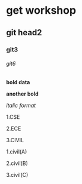 # get workshop
## git head2

### git3
 
###### git6


**bold data**

__another bold__

*italic format*

1.CSE

2.ECE

3.CIVIL

   1.civil(A)
  
   2.civil(B)
  
   3.civil(C)
